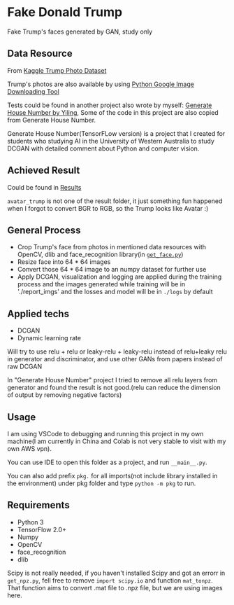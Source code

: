 # Fake Donald Trump
Fake Trump's faces generated by GAN, study only

## Data Resource

From [Kaggle Trump Photo Dataset](https://www.kaggle.com/mbkinaci/trump-photos)

Trump's photos are also available by using [Python Google Image Downloading Tool](https://github.com/hardikvasa/google-images-download)

Tests could be found in another project also wrote by myself: [Generate House Number by Yiling](https://github.com/610yilingliu/GenerateHouseNumber), Some of the code in this project are also copied from Generate House Number.

Generate House Number(TensorFLow version) is a project that I created for students who studying AI in the University of Western Australia to study DCGAN with detailed comment about Python and computer vision.

## Achieved Result

Could be found in [Results](./results)

`avatar_trump` is not one of the result folder, it just something fun happened when I forgot to convert BGR to RGB, so the Trump looks like Avatar :)

## General Process

- Crop Trump's face from photos in mentioned data resources with OpenCV, dlib and face_recognition library(in [`get_face.py`](./pkg/get_face.py))
- Resize face into 64 * 64 images
- Convert those 64 * 64 image to an numpy dataset for further use
- Apply DCGAN, visualization and logging are applied during the training process and the images generated while training will be in './report_imgs' and the losses and model will be in `./logs` by default

## Applied techs
- DCGAN
- Dynamic learning rate

Will try to use relu + relu or leaky-relu + leaky-relu instead of relu+leaky relu in generator and discriminator, and use other GANs from papers instead of raw DCGAN

In "Generate House Number" project I tried to remove all relu layers from generator and found the result is not good.(relu can reduce the dimension of output by removing negative factors)

## Usage
I am using VSCode to debugging and running this project in my own machine(I am currently in China and Colab is not very stable to visit with my own AWS vpn).

You can use IDE to open this folder as a project, and run `__main__.py`.

You can also add prefix `pkg.` for all imports(not include library installed in the environment) under pkg folder and type `python -m pkg` to run.

## Requirements

- Python 3
- TensorFlow 2.0+
- Numpy
- OpenCV
- face_recognition
- dlib
  
Scipy is not really needed, if you haven't installed Scipy and got an errorr in `get_npz.py`, fell free to remove `import scipy.io` and function `mat_tonpz`. That function aims to convert .mat file to .npz file, but we are using images here.